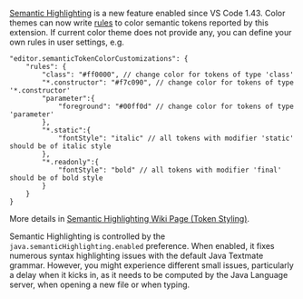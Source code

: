 [Semantic Highlighting](https://code.visualstudio.com/updates/v1_43#_typescript-semantic-highlighting) is a new feature enabled since VS Code 1.43. Color themes can now write [rules](https://code.visualstudio.com/updates/v1_44#_theme-support-for-semantic-tokens) to color semantic tokens reported by this extension. If current color theme does not provide any, you can define your own rules in user settings, e.g.
```jsonc
"editor.semanticTokenColorCustomizations": {
    "rules": {
        "class": "#ff0000", // change color for tokens of type 'class'
        "*.constructor": "#f7c090", // change color for tokens of type '*.constructor'
        "parameter":{
            "foreground": "#00ff0d" // change color for tokens of type 'parameter'
        },
        "*.static":{
            "fontStyle": "italic" // all tokens with modifier 'static' should be of italic style
        },
        "*.readonly":{
            "fontStyle": "bold" // all tokens with modifier 'final' should be of bold style
        }
    }
}
```
More details in [Semantic Highlighting Wiki Page (Token Styling)](https://github.com/microsoft/vscode/wiki/Semantic-Highlighting-Overview#token-styling).

Semantic Highlighting is controlled by the `java.semanticHighlighting.enabled` preference. When enabled, it fixes numerous syntax highlighting issues with the default Java Textmate grammar. However, you might experience different small issues, particularly a delay when it kicks in, as it needs to be computed by the Java Language server, when opening a new file or when typing.
